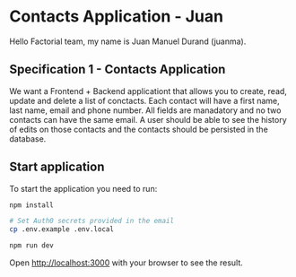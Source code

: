 # Contacts Application - Juan

Hello Factorial team, my name is Juan Manuel Durand (juanma).

## Specification 1 - Contacts Application

We want a Frontend + Backend applicationt that allows you to create, read, update and delete a list of conctacts. Each contact will have a first name, last name, email and phone number. All fields are manadatory and no two contacts can have the same email. A user should be able to see the history of edits on those contacts and the contacts should be persisted in the database.

## Start application

To start the application you need to run:

```bash
npm install

# Set Auth0 secrets provided in the email
cp .env.example .env.local

npm run dev

```

Open [http://localhost:3000](http://localhost:3000) with your browser to see the result.
